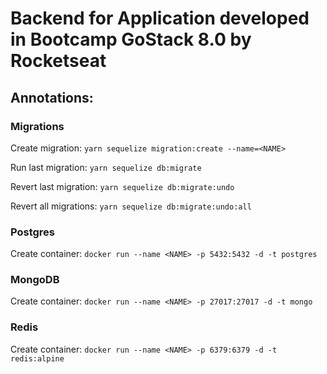 # Backend for Application developed in Bootcamp GoStack 8.0 by Rocketseat

## Annotations:

### Migrations

Create migration:
`yarn sequelize migration:create --name=<NAME>`

Run last migration:
`yarn sequelize db:migrate`

Revert last migration:
`yarn sequelize db:migrate:undo`

Revert all migrations:
`yarn sequelize db:migrate:undo:all`

### Postgres

Create container:
`docker run --name <NAME> -p 5432:5432 -d -t postgres`

### MongoDB

Create container:
`docker run --name <NAME> -p 27017:27017 -d -t mongo`

### Redis

Create container:
`docker run --name <NAME> -p 6379:6379 -d -t redis:alpine`

